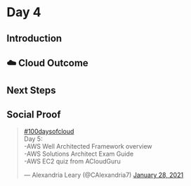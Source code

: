 # Day 4

## Introduction


## ☁️ Cloud Outcome



## Next Steps


## Social Proof

<blockquote class="twitter-tweet"><p lang="en" dir="ltr"><a href="https://twitter.com/hashtag/100daysofcloud?src=hash&amp;ref_src=twsrc%5Etfw">#100daysofcloud</a><br>Day 5:<br>-AWS Well Architected Framework overview<br>-AWS Solutions Architect Exam Guide<br>-AWS EC2 quiz from ACloudGuru</p>&mdash; Alexandria Leary (@CAlexandria7) <a href="https://twitter.com/CAlexandria7/status/1355003876055764995?ref_src=twsrc%5Etfw">January 28, 2021</a>
